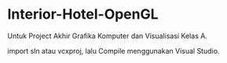 # Interior-Hotel-OpenGL
Untuk Project Akhir Grafika Komputer dan Visualisasi Kelas A.

import sln atau vcxproj, lalu Compile menggunakan Visual Studio.
